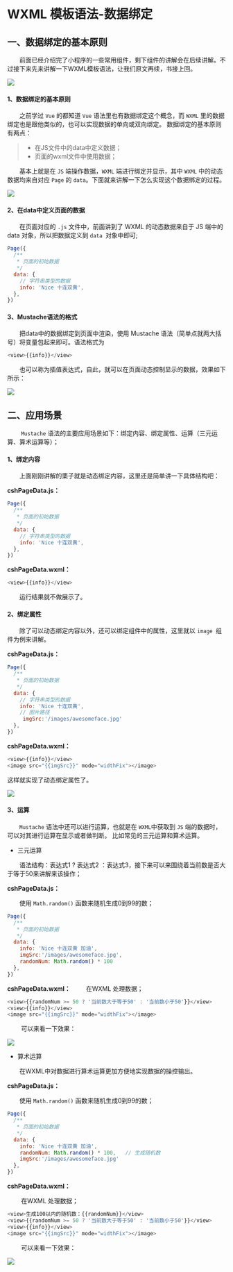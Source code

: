 # WXML 模板语法-数据绑定



## 一、数据绑定的基本原则

  前面已经介绍完了小程序的一些常用组件，剩下组件的讲解会在后续讲解。不过接下来先来讲解一下WXML模板语法，让我们原文再续，书接上回。

![](https://blogwnx-bucket.oss-cn-beijing.aliyuncs.com/img/d2fb3cf23f954c149fbc2ccbffd7b562%5B1%5D.jpeg)

#### 1、数据绑定的基本原则

  之前学过 `Vue` 的都知道 `Vue` 语法里也有数据绑定这个概念，而 `WXML` 里的数据绑定也是跟他类似的，也可以实现数据的单向或双向绑定。 数据绑定的基本原则有两点：

> - 在JS文件中的data中定义数据；
> - 页面的wxml文件中使用数据；

  基本上就是在 `JS` 端操作数据，`WXML` 端进行绑定并显示，其中 `WXML` 中的动态数据均来自对应 `Page` 的 `data`。下面就来讲解一下怎么实现这个数据绑定的过程。

![](https://blogwnx-bucket.oss-cn-beijing.aliyuncs.com/img/c8bde1a1ee5e49b89554490a67e354bf%5B1%5D.gif)

#### 2、在data中定义页面的数据

  在页面对应的 `.js` 文件中，前面讲到了 WXML 的动态数据来自于 JS 端中的 data 对象，所以把数据定义到 `data `对象中即可;

```javascript
Page({
  /**
   * 页面的初始数据
   */
  data: {
    // 字符串类型的数据
    info: 'Nice 十连双黄',
  },
})
```

#### 3、Mustache语法的格式

  把data中的数据绑定到页面中渲染，使用 Mustache 语法（简单点就两大括号）将变量包起来即可。语法格式为

```javascript
<view>{{info}}</view>
```

  也可以称为插值表达式，自此，就可以在页面动态控制显示的数据，效果如下所示：

![](https://blogwnx-bucket.oss-cn-beijing.aliyuncs.com/img/%E6%95%B0%E6%8D%AE%E7%BB%91%E5%AE%9A.gif)



## 二、应用场景

   `Mustache` 语法的主要应用场景如下：绑定内容、绑定属性、运算（三元运算、算术运算等）；

#### 1、绑定内容

  上面刚刚讲解的栗子就是动态绑定内容，这里还是简单讲一下具体结构吧：

**cshPageData.js：**

```javascript
Page({
  /**
   * 页面的初始数据
   */
  data: {
    // 字符串类型的数据
    info: 'Nice 十连双黄',
  },
})
```

**cshPageData.wxml：**

```javascript
<view>{{info}}</view>
```

  运行结果就不做展示了。

#### 2、绑定属性

  除了可以动态绑定内容以外，还可以绑定组件中的属性，这里就以 `image `组件为例来讲解。

**cshPageData.js：**

```javascript
Page({
  /**
   * 页面的初始数据
   */
  data: {
    // 字符串类型的数据
    info: 'Nice 十连双黄',
    // 图片路径
     imgSrc:'/images/awesomeface.jpg'
  },
})
```

**cshPageData.wxml：**

```javascript
<view>{{info}}</view>
<image src="{{imgSrc}}" mode="widthFix"></image>
```

这样就实现了动态绑定属性了。



![](https://blogwnx-bucket.oss-cn-beijing.aliyuncs.com/img/image-20240417231638731.png)



#### 3、运算

  `Mustache` 语法中还可以进行运算，也就是在 `WXML`中获取到 `JS` 端的数据时，可以对其进行运算在显示或者做判断。 比如常见的三元运算和算术运算。

- 三元运算

  语法结构：表达式1 ? 表达式2 ：表达式3，接下来可以来围绕着当前数是否大于等于50来讲解来该操作；

**cshPageData.js：**

  使用 `Math.random()` 函数来随机生成0到99的数；

```javascript
Page({
  /**
   * 页面的初始数据
   */
  data: {
    info: 'Nice 十连双黄 加油',  
    imgSrc:'/images/awesomeface.jpg',
	randomNum: Math.random() * 100
  },
})
```

**cshPageData.wxml：**
   在WXML 处理数据；

```javascript
<view>{{randomNum >= 50 ? '当前数大于等于50' : '当前数小于50'}}</view>
<view>{{info}}</view>
<image src="{{imgSrc}}" mode="widthFix"></image>
```

   可以来看一下效果：

![](https://blogwnx-bucket.oss-cn-beijing.aliyuncs.com/img/%E7%AE%97%E6%95%B0%E8%BF%90%E7%AE%97%E7%AC%A6%E7%94%A8%E6%B3%95.gif)



- 算术运算

  在WXML中对数据进行算术运算更加方便地实现数据的操控输出。

**cshPageData.js：**

  使用 `Math.random()` 函数来随机生成0到99的数；

```javascript
Page({
  /**
   * 页面的初始数据
   */
  data: {
    info: 'Nice 十连双黄 加油',
    randomNum: Math.random() * 100,   // 生成随机数
    imgSrc:'/images/awesomeface.jpg'
  },
})
```

**cshPageData.wxml：**

   在WXML 处理数据；

```javascript
<view>生成100以内的随机数：{{randomNum}}</view>
<view>{{randomNum >= 50 ? '当前数大于等于50' : '当前数小于50'}}</view>
<view>{{info}}</view>
<image src="{{imgSrc}}" mode="widthFix"></image>
```

   可以来看一下效果：



![](https://blogwnx-bucket.oss-cn-beijing.aliyuncs.com/img/image-20240417231724421.png)